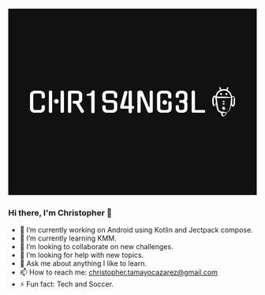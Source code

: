 
![](https://github.com/chr1s4ng3l/chr1s4ng3l/blob/main/chr1s4ng3l-low-resolution-color-logo.png)

### Hi there, I'm Christopher 👋

- 🔭 I’m currently working on Android using Kotlin and Jectpack compose.
- 🌱 I’m currently learning KMM.
- 👯 I’m looking to collaborate on new challenges.
- 🤔 I’m looking for help with new topics.
- 💬 Ask me about anything I like to learn.
- 📫 How to reach me: christopher.tamayocazarez@gmail.com
- ⚡ Fun fact: Tech and Soccer.

